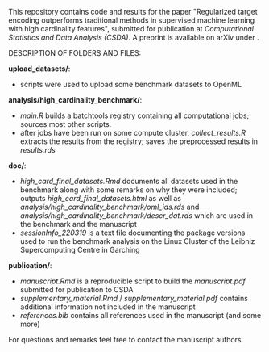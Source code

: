 This repository contains code and results for the paper "Regularized target encoding outperforms traditional methods in supervised machine learning with high cardinality features", submitted for publication at *Computational Statistics and Data Analysis (CSDA)*.
A preprint is available on arXiv under <INSERTLINK>.

DESCRIPTION OF FOLDERS AND FILES: 

**upload_datasets/**:
- scripts were used to upload some benchmark datasets to OpenML

**analysis/high_cardinality_benchmark/**:
- *main.R* builds a batchtools registry containing all computational jobs; sources most other scripts.
- after jobs have been run on some compute cluster, *collect_results.R* extracts the results from the registry; saves the preprocessed results in *results.rds*

**doc/**:
- *high_card_final_datasets.Rmd* documents all datasets used in the benchmark along with some remarks on why they were included; outputs *high_card_final_datasets.html* as well as *analysis/high_cardinality_benchmark/oml_ids.rds* and *analysis/high_cardinality_benchmark/descr_dat.rds* which are used in the benchmark and the manuscript
- *sessionInfo_220319* is a text file documenting the package versions used to run the benchmark analysis on the Linux Cluster of the Leibniz Supercomputing Centre in Garching

**publication/**:
- *manuscript.Rmd* is a reproducible script to build the *manuscript.pdf* submitted for publication to CSDA
- *supplementary_material.Rmd* / *supplementary_material.pdf* contains additional information not included in the manuscript
- *references.bib* contains all references used in the manuscript (and some more)

For questions and remarks feel free to contact the manuscript authors.
